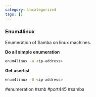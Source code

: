 ```yaml
---
category: Uncategorized
tags: []
---
```

### Enum4linux 

Enumeration of Samba on linux machines.

**Do all simple enumeration**
```bash
enum4linux -a <ip-address>
```

**Get userlist**
```bash
enum4linux -U <ip-address>
```


#enumeration #smb #port445 #samba
